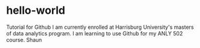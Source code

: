 # hello-world
Tutorial for Github
I am currently enrolled at Harrisburg University's masters of data analytics program.  I am learning to use Github for my ANLY 502 course.
Shaun
